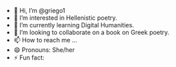 - 👋 Hi, I’m @griego1
- 👀 I’m interested in Hellenistic poetry.
- 🌱 I’m currently learning Digital Humanities.
- 💞️ I’m looking to collaborate on a book on Greek poetry.
- 📫 How to reach me ...
- 😄 Pronouns: She/her
- ⚡ Fun fact: 

<!---
griego1/griego1 is a ✨ special ✨ repository because its `README.md` (this file) appears on your GitHub profile.
You can click the Preview link to take a look at your changes.
--->
